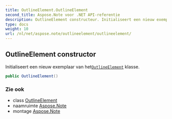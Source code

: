 ```yaml
---
title: OutlineElement.OutlineElement
second_title: Aspose.Note voor .NET API-referentie
description: OutlineElement constructeur. Initialiseert een nieuw exemplaar van hetOutlineElement klasse.
type: docs
weight: 10
url: /nl/net/aspose.note/outlineelement/outlineelement/
---
```

## OutlineElement constructor

Initialiseert een nieuw exemplaar van het[`OutlineElement`](../) klasse.

```csharp
public OutlineElement()
```

### Zie ook

* class [OutlineElement](../)
* naamruimte [Aspose.Note](../../outlineelement/)
* montage [Aspose.Note](../../../)


